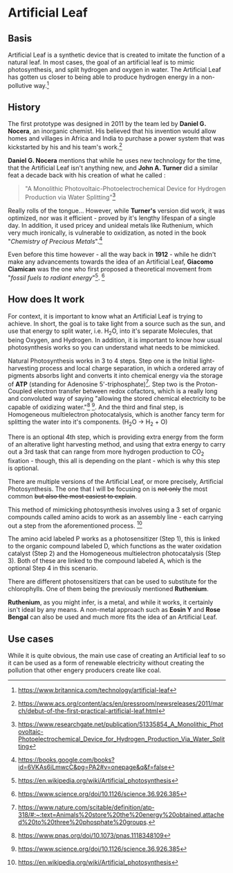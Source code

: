 # Artificial Leaf
## Basis
Artificial Leaf is a synthetic device that is created to imitate the function of a natural leaf. In most cases, the goal of an artificial leaf is to mimic photosynthesis, and split hydrogen and oxygen in water. The Artificial Leaf has gotten us closer to being able to produce hydrogen energy in a non-pollutive way.[^1]
## History
The first prototype was designed in 2011 by the team led by **Daniel G. Nocera**, an inorganic chemist. His believed that his invention would allow homes and villages in Africa and India to purchase a power system that was kickstarted by his and his team's work.[^2]

**Daniel G. Nocera** mentions that while he uses new technology for the time, that the Artificial Leaf isn't anything new, and **John A. Turner** did a similar feat a decade back with his creation of what he called :
>"A Monolithic Photovoltaic-Photoelectrochemical Device for Hydrogen Production via Water Splitting"[^3]

Really rolls of the tongue... However, while **Turner's** version did work, it was optimized, nor was it efficient - proved by it's lengthy lifespan of a single day. In addition, it used pricey and unideal metals like Ruthenium, which very much ironically, is vulnerable to oxidization, as noted in the book "*Chemistry of Precious Metals*".[^4]

Even before this time however - all the way back in **1912** - while he didn't make any advancements towards the idea of an Artificial Leaf, **Giacomo Ciamican** was the one who first proposed a theoretical movement from "*fossil fuels to radiant energy*"[^6]. [^5]  
## How does It work
For context, it is important to know what an Artificial Leaf is trying to achieve. In short, the goal is to take light from a source such as the sun, and use that energy to split water, i.e. H<sub>2</sub>O, into it's separate Molecules, that being Oxygen, and Hydrogen. In addition, it is important to know how usual photosynthesis works so you can understand what needs to be mimicked.

Natural Photosynthesis works in 3 to 4 steps. Step one is the Initial light-harvesting process and local charge separation, in which a ordered array of pigments absorbs light and converts it into chemical energy via the storage of **ATP** (standing for Adenosine 5'-triphosphate)[^7]. Step two is the Proton-Coupled electron transfer between redox cofactors, which is a really long and convoluted way of saying "allowing the stored chemical electricity to be capable of oxidizing water."[^8] [^5]. And the third and final step, is Homogeneous multielectron photocatalysis, which is another fancy term for splitting the water into it's components. (H<sub>2</sub>O -> H<sub>2</sub> + O)

There is an optional 4th step, which is providing extra energy from the form of an alterative light harvesting method, and using that extra energy to carry out a 3rd task that can range from more hydrogen production to CO<sub>2</sub> fixation - though, this all is depending on the plant - which is why this step is optional.

There are multiple versions of the Artificial Leaf, or more precisely, Artificial Photosynthesis. The one that I will be focusing on is ~~not only~~ the most common ~~but also the most easiest to explain~~.

This method of mimicking photosynthesis involves using a 3 set of organic compounds called amino acids to work as an assembly line - each carrying out a step from the aforementioned process. [^6]

The amino acid labeled P works as a photosensitizer (Step 1), this is linked to the organic compound labeled D, which functions as the water oxidation catalyst (Step 2) and the Homogeneous multielectron photocatalysis (Step 3). Both of these are linked to the compound labeled A, which is the optional Step 4 in this scenario.

There are different photosensitizers that can be used to substitute for the chlorophylls. One of them being the previously mentioned **Ruthenium**.

**Ruthenium**, as you might infer, is a metal, and while it works, it certainly isn't ideal by any means. A non-metal approach such as **Eosin Y** and **Rose Bengal** can also be used and much more fits the idea of an Artificial Leaf.
## Use cases
While it is quite obvious, the main use case of creating an Artificial leaf to so it can be used as a form of renewable electricity without creating the pollution that other engery producers create like coal.

[^1]:https://www.britannica.com/technology/artificial-leaf
[^2]:https://www.acs.org/content/acs/en/pressroom/newsreleases/2011/march/debut-of-the-first-practical-artificial-leaf.html
[^3]:https://www.researchgate.net/publication/51335854_A_Monolithic_Photovoltaic-Photoelectrochemical_Device_for_Hydrogen_Production_Via_Water_Splitting
[^4]:https://books.google.com/books?id=6VKAs6iLmwcC&pg=PA2#v=onepage&q&f=false
[^5]:https://www.science.org/doi/10.1126/science.36.926.385
[^6]:https://en.wikipedia.org/wiki/Artificial_photosynthesis
[^7]:https://www.nature.com/scitable/definition/atp-318/#:~:text=Animals%20store%20the%20energy%20obtained,attached%20to%20three%20phosphate%20groups.
[^8]:https://www.pnas.org/doi/10.1073/pnas.1118348109